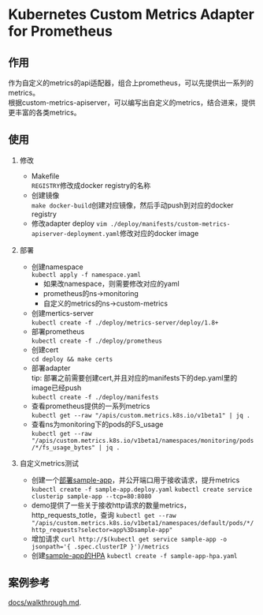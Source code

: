 Kubernetes Custom Metrics Adapter for Prometheus
================================================

作用
-------------
作为自定义的metrics的api适配器，组合上prometheus，可以先提供出一系列的metrics。  
根据custom-metrics-apiserver，可以编写出自定义的metrics，结合进来，提供更丰富的各类metrics。

使用
-------------

1. 修改
    * Makefile    
        ```REGISTRY```修改成docker registry的名称
    * 创建镜像  
        ```make docker-build```创建对应镜像，然后手动push到对应的docker registry
    * 修改adapter deploy
        ```vim ./deploy/manifests/custom-metrics-apiserver-deployment.yaml```修改对应的docker image

2. 部署
    * 创建namespace  
        ```kubectl apply -f namespace.yaml```  
        * 如果改namespace，则需要修改对应的yaml
        * prometheus的ns->monitoring
        * 自定义的metrics的ns->custom-metrics
    * 创建mertics-server  
        ```kubectl create -f ./deploy/metrics-server/deploy/1.8+```
    * 部署prometheus  
        ```kubectl create -f ./deploy/prometheus```
    * 创建cert  
        ```cd deploy && make certs```
    * 部署adapter  
        tip: 部署之前需要创建cert,并且对应的manifests下的dep.yaml里的image已经push  
        ```kubectl create -f ./deploy/manifests```
    * 查看prometheus提供的一系列metrics   
        ```kubectl get --raw "/apis/custom.metrics.k8s.io/v1beta1" | jq .```
    * 查看ns为monitoring下的pods的FS_usage  
        ```kubectl get --raw "/apis/custom.metrics.k8s.io/v1beta1/namespaces/monitoring/pods/*/fs_usage_bytes" | jq .```

3. 自定义metrics测试
    * 创建一个[部署sample-app](./deploy/sample-app/sample-app.deploy.yaml)，并公开端口用于接收请求，提升metrics  
        ```kubectl create -f sample-app.deploy.yaml```
        ```kubectl create service clusterip sample-app --tcp=80:8080```
    * demo提供了一些关于接收http请求的数量metrics，http_requests_totle，查询
        ```kubectl get --raw "/apis/custom.metrics.k8s.io/v1beta1/namespaces/default/pods/*/http_requests?selector=app%3Dsample-app"```
    * 增加请求
        ```curl http://$(kubectl get service sample-app -o jsonpath='{ .spec.clusterIP }')/metrics```
    * 创建[sample-app的HPA](./deploy/sample-app/sample-app-hpa.yaml)
        ```kubectl create -f sample-app-hpa.yaml```

案例参考
-------------

[docs/walkthrough.md](docs/walkthrough.md).




